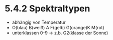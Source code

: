 # 5.4.2 Spektraltypen

* abhängig von Temperatur
* O(blau) B(weiß) A F(gelb) G(orange)K M(rot)
* unterklassen 0-9 -> z.b. G2(klasse der Sonne)
